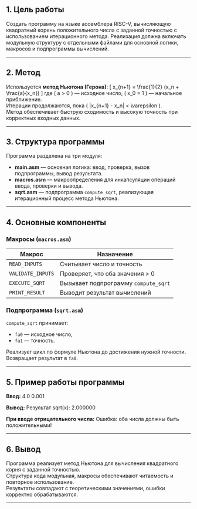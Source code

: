 ## 1. Цель работы

Создать программу на языке ассемблера RISC-V, вычисляющую квадратный корень положительного числа с заданной точностью с использованием итерационного метода. Реализация должна включать модульную структуру с отдельными файлами для основной логики, макросов и подпрограммы вычислений.

---

## 2. Метод

Используется **метод Ньютона (Герона)**:
\[
x_{n+1} = \frac{1}{2} (x_n + \frac{a}{x_n})
\]
где \( a > 0 \) — исходное число, \( x_0 = 1 \) — начальное приближение.  
Итерации продолжаются, пока \( |x_{n+1} - x_n| < \varepsilon \).  
Метод обеспечивает быструю сходимость и высокую точность при корректных входных данных.

---

## 3. Структура программы

Программа разделена на три модуля:

- **main.asm** — основная логика: ввод, проверка, вызов подпрограммы, вывод результата.  
- **macros.asm** — макроопределения для инкапсуляции операций ввода, проверки и вывода.  
- **sqrt.asm** — подпрограмма `compute_sqrt`, реализующая итерационный процесс метода Ньютона.

---

## 4. Основные компоненты

### Макросы (`macros.asm`)

| Макрос          | Назначение                            |
| ---------------- | -------------------------------------- |
| `READ_INPUTS`    | Считывает число и точность             |
| `VALIDATE_INPUTS`| Проверяет, что оба значения > 0        |
| `EXECUTE_SQRT`   | Вызывает подпрограмму `compute_sqrt`   |
| `PRINT_RESULT`   | Выводит результат вычислений           |

### Подпрограмма (`sqrt.asm`)

`compute_sqrt` принимает:
- `fa0` — исходное число,
- `fa1` — точность.

Реализует цикл по формуле Ньютона до достижения нужной точности. Возвращает результат в `fa0`.

---

## 5. Пример работы программы

**Ввод:**
4.0
0.001

**Вывод:**
Результат sqrt(x): 2.000000

**При вводе отрицательного числа:**
Ошибка: оба числа должны быть положительными!

---

## 6. Вывод

Программа реализует метод Ньютона для вычисления квадратного корня с заданной точностью.  
Структура кода модульная, макросы обеспечивают читаемость и повторное использование.  
Результаты совпадают с теоретическими значениями, ошибки корректно обрабатываются.

---

